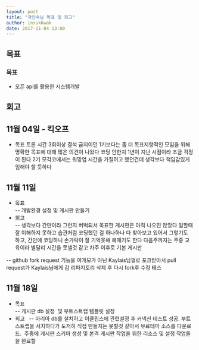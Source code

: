 ```yaml
---
layout: post
title: "곽인숙님 목표 및 회고"
author: insukKwak
date: 2017-11-04 13:00
---
```


## 목표
### 목표  
- 오픈 api를 활용한 시스템개발

## 회고

## 11월 04일 - 킥오프  
- 목표 토론 시간
3회이상 결석 금지이던 1기보다는 좀 더 목표지향적인 모임을 위해 명확한 목표에 대해 많은 의견이 나왔다
코딩 안한지 1년이 지난 시점이라 조금 걱정이 된다
2기 모각코에서는 워밍업 시간을 가질려고 했던건데 생각보다 책임감있게 임해야 할 듯하다

## 11월 11일 
- 목표  
 -- 개발환경 설정 및 게시판 만들기 
- 회고  
 -- 생각보다 간만이라 그런지 버벅되서 목표한 게시판은 아직 나오진 않았다
 일할때 잘 이해하지 못하고 습관처럼 코딩했던 걸 하나하나 다 찾아보고 있어서 그렇기도 하고,
 간만에 코딩하니 손가락이 잘 기억못해 헤매기도 한다
 다음주까지는 주중 교육이라 별달리 시간을 못낼것 같고 차주 이후로 기본 게시판 
 
 -- github fork request 기능을 여개모가 아닌 Kaylais님껄로 포크받아서 pull request가 Kaylais님에게 감
 리파지토리 삭제 후 다시 fork후 수정 테스

## 11월 18일 
- 목표  
 -- 게시판 db 설정  및 부트스트랩 템플릿 설정
- 회고   
 -- 마리아 db를 설치하고 이클립스에 관련설정 후 커넥션 테스트 성공. 부트스트랩을 서치하다가 도저히 직접 만들지는 못할것 같아서 무료테마 소스를 다운로드.
  주중에 게시판 스키마 생성 및 본격 게시판 작업을 위한 리소스 및 설정 작업들을 완료할 
